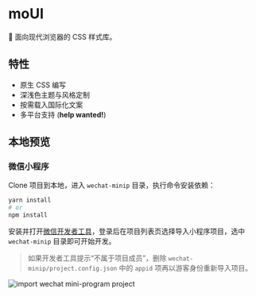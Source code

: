 # moUI

🍕 面向现代浏览器的 CSS 样式库。

## 特性

- 原生 CSS 编写
- 深浅色主题与风格定制
- 按需载入国际化文案
- 多平台支持 (**help wanted!**)

## 本地预览

### 微信小程序

Clone 项目到本地，进入 `wechat-minip` 目录，执行命令安装依赖：

```bash
yarn install
# or
npm install
```

安装并打开[微信开发者工具](https://developers.weixin.qq.com/miniprogram/dev/devtools/download.html)，登录后在项目列表页选择导入小程序项目，选中 `wechat-minip` 目录即可开始开发。

> 如果开发者工具提示“不属于项目成员”，删除 `wechat-minip/project.config.json` 中的 `appid` 项再以游客身份重新导入项目。

![import wechat mini-program project](https://user-images.githubusercontent.com/32428655/71554841-94818f80-2a5f-11ea-9340-f0e2252611bc.png)
